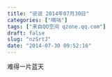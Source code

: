 ```yaml
---
title: "说说 2014年07月30日"
categories: ["嘀咕"]
tags: ["来自QQ空间 qzone.qq.com"]
draft: false
slug: "nzSrtJ"
date: "2014-07-30 09:52:16"
---
```


难得一片蓝天
